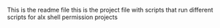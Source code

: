 This is the readme file
this is the project file with scripts that run different scripts for alx shell permission projects
